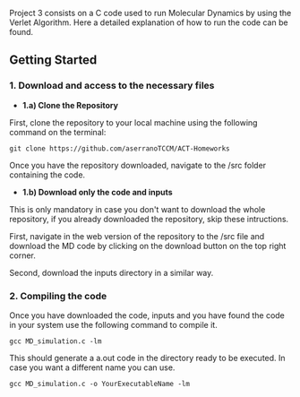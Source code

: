 Project 3 consists on a C code used to run Molecular Dynamics by using the Verlet Algorithm. Here a detailed explanation of how to run the code can be found.

## Getting Started
### 1. Download and access to the necessary files
- **1.a) Clone the Repository**

First, clone the repository to your local machine using the following command on the terminal:

```git clone https://github.com/aserranoTCCM/ACT-Homeworks```

Once you have the repository downloaded, navigate to the /src folder containing the code.

- **1.b) Download only the code and inputs**

This is only mandatory in case you don't want to download the whole repository, if you already downloaded the repository, skip these intructions.

First, navigate in the web version of the repository to the /src file and download the MD code by clicking on the download button on the top right corner.

Second, download the inputs directory in a similar way.

### 2. Compiling the code
Once you have downloaded the code, inputs and you have found the code in your system use the following command to compile it.

```gcc MD_simulation.c -lm```

This should generate a a.out code in the directory ready to be executed. In case you want a different name you can use.

```gcc MD_simulation.c -o YourExecutableName -lm```

